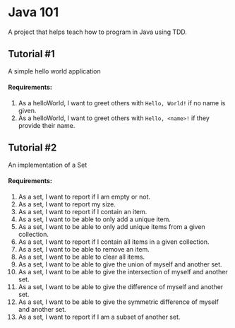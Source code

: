 # Java 101
A project that helps teach how to program in Java using TDD.

## Tutorial #1
A simple hello world application

#### Requirements:

1. As a helloWorld, I want to greet others with `Hello, World!` if no name is given.
1. As a helloWorld, I want to greet others with `Hello, <name>!` if they provide their name.

## Tutorial #2
An implementation of a Set

#### Requirements:

1. As a set, I want to report if I am empty or not.
1. As a set, I want to report my size.
1. As a set, I want to report if I contain an item.
1. As a set, I want to be able to only add a unique item.
1. As a set, I want to be able to only add unique items from a given collection.
1. As a set, I want to report if I contain all items in a given collection.
1. As a set, I want to be able to remove an item.
1. As a set, I want to be able to clear all items.
1. As a set, I want to be able to give the union of myself and another set.
1. As a set, I want to be able to give the intersection of myself and another set.
1. As a set, I want to be able to give the difference of myself and another set.
1. As a set, I want to be able to give the symmetric difference of myself and another set.
1. As a set, I want to report if I am a subset of another set.
